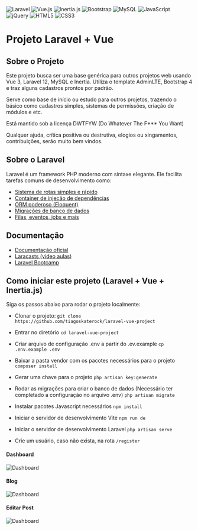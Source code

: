 <img src="https://img.shields.io/badge/Laravel-red?logo=laravel&logoColor=white" alt="Laravel" />
<img src="https://img.shields.io/badge/Vue.js-4FC08D?logo=vue.js&logoColor=white" alt="Vue.js" />
<img src="https://img.shields.io/badge/Inertia.js-6554C0?logo=javascript&logoColor=white" alt="Inertia.js" />
<img src="https://img.shields.io/badge/Bootstrap-7952B3?logo=bootstrap&logoColor=white" alt="Bootstrap" />
<img src="https://img.shields.io/badge/MySQL-4479A1?logo=mysql&logoColor=white" alt="MySQL" />
<img src="https://img.shields.io/badge/JavaScript-F7DF1E?logo=javascript&logoColor=black" alt="JavaScript" />
<img src="https://img.shields.io/badge/jQuery-0769AD?logo=jquery&logoColor=white" alt="jQuery" />
<img src="https://img.shields.io/badge/HTML5-E34F26?logo=html5&logoColor=white" alt="HTML5" />
<img src="https://img.shields.io/badge/CSS3-1572B6?logo=css&logoColor=white" alt="CSS3" />


# Projeto Laravel + Vue 

## Sobre o Projeto

Este projeto busca ser uma base genérica para outros projetos web usando Vue 3, Laravel 12, MySQL e Inertia. Utiliza o template AdminLTE, Bootstrap 4 e traz alguns cadastros prontos por padrão.

Serve como base de início ou estudo para outros projetos, trazendo o básico como cadastros simples, sistemas de permissões, criação de módulos e etc. 

Está mantido sob a licença DWTFYW (Do Whatever The F*** You Want)

Qualquer ajuda, crítica positiva ou destrutiva, elogios ou xingamentos, contribuições, serão muito bem vindos.

## Sobre o Laravel

Laravel é um framework PHP moderno com sintaxe elegante. Ele facilita tarefas comuns de desenvolvimento como:

- [Sistema de rotas simples e rápido](https://laravel.com/docs/routing)
- [Container de injeção de dependências](https://laravel.com/docs/container)
- [ORM poderoso (Eloquent)](https://laravel.com/docs/eloquent)
- [Migrações de banco de dados](https://laravel.com/docs/migrations)
- [Filas, eventos, jobs e mais](https://laravel.com/docs)

## Documentação

- [Documentação oficial](https://laravel.com/docs)
- [Laracasts (vídeo aulas)](https://laracasts.com)
- [Laravel Bootcamp](https://bootcamp.laravel.com)

## Como iniciar este projeto (Laravel + Vue + Inertia.js)

Siga os passos abaixo para rodar o projeto localmente:

- Clonar o projeto:
```git clone https://github.com/tiagoskaterock/laravel-vue-project```

- Entrar no diretório
```cd laravel-vue-project```

- Criar arquivo de configuração .env a partir do .ev.example
```cp .env.example .env```

- Baixar a pasta vendor com os pacotes necessários para o projeto
```composer install```

- Gerar uma chave para o projeto
```php artisan key:generate```

- Rodar as migrações para criar o banco de dados (Necessário ter completado a configuração no arquivo .env)
```php artisan migrate```

- Instalar pacotes Javascript necessários
```npm install```

- Iniciar o servidor de desenvolvimento Vite
```npm run de```

- Iniciar o servidor de desenvolvimento Laravel
```php artisan serve```

- Crie um usuário, caso não exista, na rota 
`/register`


#### Dashboard
<img src="public/img/dashboard.png" alt="Dashboard" />

#### Blog
<img src="public/img/blog.png" alt="Dashboard" />

#### Editar Post
<img src="public/img/editar-post.png" alt="Dashboard" />
